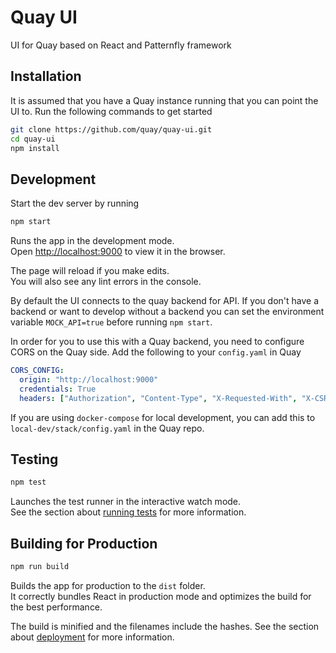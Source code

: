 # Quay UI

UI for Quay based on React and Patternfly framework 

## Installation

It is assumed that you have a Quay instance running that you can point the UI to.
Run the following commands to get started

```bash
git clone https://github.com/quay/quay-ui.git
cd quay-ui
npm install
```

## Development

Start the dev server by running

```bash
npm start
```

Runs the app in the development mode.\
Open [http://localhost:9000](http://localhost:9000) to view it in the browser.

The page will reload if you make edits.\
You will also see any lint errors in the console.

By default the UI connects to the quay backend for API. If you don't have 
a backend or want to develop without a backend you can set the environment
variable `MOCK_API=true` before running `npm start`.

In order for you to use this with a Quay backend, you need to configure CORS on the Quay side.
Add the following to your `config.yaml` in Quay

```yaml
CORS_CONFIG:
  origin: "http://localhost:9000"
  credentials: True
  headers: ["Authorization", "Content-Type", "X-Requested-With", "X-CSRF-Token", "Cookie"]
```

If you are using `docker-compose` for local development, you can add this to `local-dev/stack/config.yaml` 
in the Quay repo.

## Testing

```bash
npm test
```

Launches the test runner in the interactive watch mode.\
See the section about [running tests](https://facebook.github.io/create-react-app/docs/running-tests) for more information.

## Building for Production

```bash
npm run build
```

Builds the app for production to the `dist` folder.\
It correctly bundles React in production mode and optimizes the build for the best performance.

The build is minified and the filenames include the hashes.
See the section about [deployment](https://facebook.github.io/create-react-app/docs/deployment) for more information.
